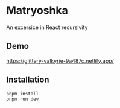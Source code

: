 # Matryoshka

An excersice in React recursivity

## Demo

https://glittery-valkyrie-9a487c.netlify.app/

## Installation

```
pnpm install
pnpm run dev
```
